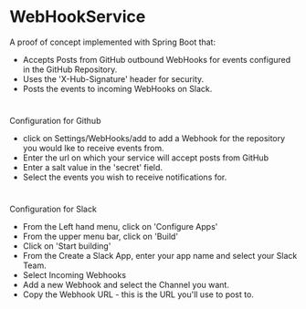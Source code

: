 # WebHookService
A proof of concept implemented with Spring Boot that: 

* Accepts Posts from GitHub outbound WebHooks for events configured in the GitHub Repository.
* Uses the 'X-Hub-Signature' header for security.
* Posts the events to incoming WebHooks on Slack.

#
Configuration for Github
* click on Settings/WebHooks/add to add a Webhook for the repository you would lke to receive events from.
* Enter the url on which your service will accept posts from GitHub
* Enter a salt value in the 'secret' field.
* Select the events you wish to receive notifications for.

#
Configuration for Slack
* From the Left hand menu, click on 'Configure Apps'
* From the upper menu bar, click on 'Build'
* Click on 'Start building'
* From the Create a Slack App, enter your app name and select your Slack Team.
* Select Incoming Webhooks
* Add a new Webhook and select the Channel you want.
* Copy the Webhook URL - this is the URL you'll use to post to.
